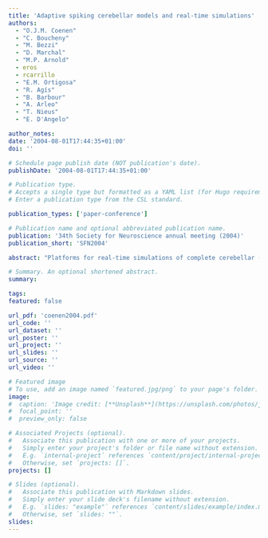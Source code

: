 ```yaml
---
title: 'Adaptive spiking cerebellar models and real-time simulations'
authors:
  - "O.J.M. Coenen"
  - "C. Boucheny"
  - "M. Bezzi"
  - "D. Marchal"
  - "M.P. Arnold"
  - eros
  - rcarrillo
  - "E.M. Ortigosa"
  - "R. Agís"
  - "B. Barbour"
  - "A. Arleo"
  - "T. Nieus"
  - "E. D'Angelo"

author_notes:
date: '2004-08-01T17:44:35+01:00'
doi: ''

# Schedule page publish date (NOT publication's date).
publishDate: '2004-08-01T17:44:35+01:00'

# Publication type.
# Accepts a single type but formatted as a YAML list (for Hugo requirements).
# Enter a publication type from the CSL standard.

publication_types: ['paper-conference']

# Publication name and optional abbreviated publication name.
publication: '34th Society for Neuroscience annual meeting (2004)'
publication_short: 'SFN2004'

abstract: "Platforms for real-time simulations of complete cerebellar (Cb) models using conductance-based integrate-and-fire (IF) neurons are presented. One is a table-based event-triggered simulator, which makes use of predictive threshold computation to achieve RT simulation of an adaptive Cb model composed of thousands of neurons learning the smooth tracking of target trajectories. Another is a Cb model running on a neural network simulator communicating spike events to an FPGA-chip hardware, which simulates a large number of granule cells. This system was tested on learning to play games of pong (solo ping-pong), by moving a racket attached to a simulated six-muscle human arm model. Parts of the models result from simplifing detailed NEURON models based on physiological data to retain the essential properties of information transmission and representation of the recorded neurons. Simulations details are provided regarding the simulators and the systems being simulated. Particular attention is given to the spike-timing dependent learning mechanisms at the parallel fibers to Purkinje cells synapses and to a probabilistic encoding of the error by the inferior olive (I0). The effects of plasticity rules at the granular layer are also investigated. Generally, the results demonstrate the ability of the models to learn accurately even though IO firing is very low, and to learn multiple tasks with little destructive interference. Real-time simulations are expected to be available as a demonstration of a cerebellum learning target trajectories."

# Summary. An optional shortened abstract.
summary:

tags:
featured: false

url_pdf: 'coenen2004.pdf'
url_code: ''
url_dataset: ''
url_poster: ''
url_project: ''
url_slides: ''
url_source: ''
url_video: ''

# Featured image
# To use, add an image named `featured.jpg/png` to your page's folder.
image:
#  caption: 'Image credit: [**Unsplash**](https://unsplash.com/photos/jdD8gXaTZsc)'
#  focal_point: ''
#  preview_only: false

# Associated Projects (optional).
#   Associate this publication with one or more of your projects.
#   Simply enter your project's folder or file name without extension.
#   E.g. `internal-project` references `content/project/internal-project/index.md`.
#   Otherwise, set `projects: []`.
projects: []

# Slides (optional).
#   Associate this publication with Markdown slides.
#   Simply enter your slide deck's filename without extension.
#   E.g. `slides: "example"` references `content/slides/example/index.md`.
#   Otherwise, set `slides: ""`.
slides:
---
```

